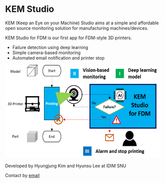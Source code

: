 # KEM Studio

KEM (Keep an Eye on your Machine) Studio aims at a simple and affordable open source monitoring solution for manufacturing machines/devices.

KEM Studio for FDM is our first app for FDM-style 3D printers.
* Failure detection using deep learning
* Simple camera-based monitoring
* Automated email notification and printer stop

<img src="/docs/kem_studio_for_fdm_overview.png" height="300">

Developed by Hyungjung Kim and Hyunsu Lee at IDIM SNU

Contact by [email](mailto:hjkim81@snu.ac.kr)

